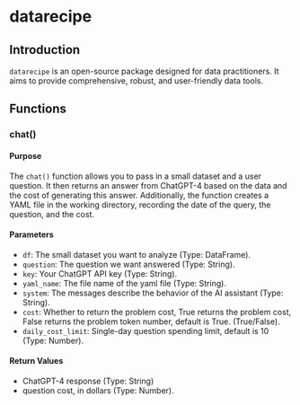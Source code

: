 # datarecipe

## Introduction

`datarecipe` is an open-source package designed for data practitioners. It aims to provide comprehensive, robust, and user-friendly data tools.

## Functions

### chat()

#### Purpose
The `chat()` function allows you to pass in a small dataset and a user question. It then returns an answer from ChatGPT-4 based on the data and the cost of generating this answer. Additionally, the function creates a YAML file in the working directory, recording the date of the query, the question, and the cost.

#### Parameters
- `df`: The small dataset you want to analyze (Type: DataFrame).
- `question`: The question we want answered (Type: String).
- `key`: Your ChatGPT API key (Type: String).
- `yaml_name`: The file name of the yaml file (Type: String).
- `system`: The messages describe the behavior of the AI assistant (Type: String).
- `cost`: Whether to return the problem cost, True returns the problem cost, False returns the problem token number, default is True. (True/False).
- `daily_cost_limit`: Single-day question spending limit, default is 10 (Type: Number).

#### Return Values
- ChatGPT-4 response (Type: String)
- question cost, in dollars (Type: Number).
